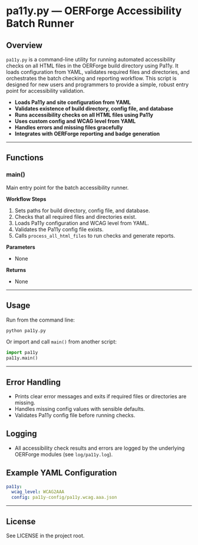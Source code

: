 # pa11y.py — OERForge Accessibility Batch Runner

## Overview

`pa11y.py` is a command-line utility for running automated accessibility checks on all HTML files in the OERForge build directory using Pa11y. It loads configuration from YAML, validates required files and directories, and orchestrates the batch checking and reporting workflow. This script is designed for new users and programmers to provide a simple, robust entry point for accessibility validation.

- **Loads Pa11y and site configuration from YAML**
- **Validates existence of build directory, config file, and database**
- **Runs accessibility checks on all HTML files using Pa11y**
- **Uses custom config and WCAG level from YAML**
- **Handles errors and missing files gracefully**
- **Integrates with OERForge reporting and badge generation**

---

## Functions

### main()

Main entry point for the batch accessibility runner.

**Workflow Steps**
1. Sets paths for build directory, config file, and database.
2. Checks that all required files and directories exist.
3. Loads Pa11y configuration and WCAG level from YAML.
4. Validates the Pa11y config file exists.
5. Calls `process_all_html_files` to run checks and generate reports.

**Parameters**
- None

**Returns**
- None

---

## Usage

Run from the command line:

```bash
python pa11y.py
```

Or import and call `main()` from another script:

```python
import pa11y
pa11y.main()
```

---

## Error Handling

- Prints clear error messages and exits if required files or directories are missing.
- Handles missing config values with sensible defaults.
- Validates Pa11y config file before running checks.

## Logging

- All accessibility check results and errors are logged by the underlying OERForge modules (see `log/pa11y.log`).

## Example YAML Configuration

```yaml
pa11y:
  wcag_level: WCAG2AAA
  config: pa11y-config/pa11y.wcag.aaa.json
```

---

## License

See LICENSE in the project root.
